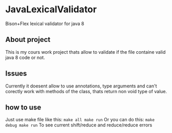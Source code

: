 # JavaLexicalValidator
Bison+Flex lexical validator for java 8

## About project
This is my cours work project thats allow to validate if the file containe valid java 8 code or not.

## Issues
Currently it doesent allow to use annotations, type arguments and can't corectly work with methods of the class, thats return non void type of value.

## how to use

Just use make file like this:
  `make all
  make run`
Or you can do this:
  `make debug
  make run`
To see current shift/reduce and reduce/reduce errors
